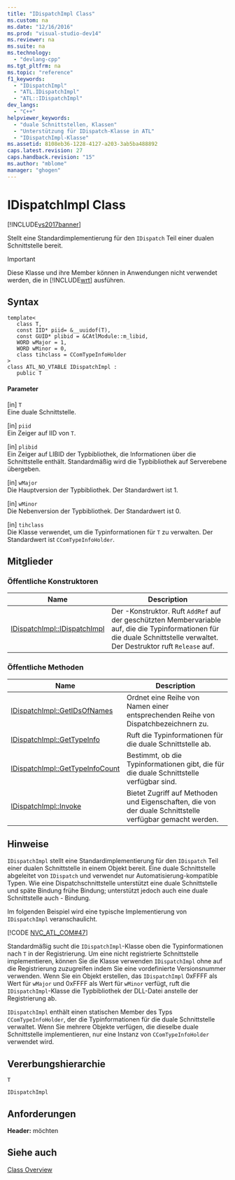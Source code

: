 ```yaml
---
title: "IDispatchImpl Class"
ms.custom: na
ms.date: "12/16/2016"
ms.prod: "visual-studio-dev14"
ms.reviewer: na
ms.suite: na
ms.technology: 
  - "devlang-cpp"
ms.tgt_pltfrm: na
ms.topic: "reference"
f1_keywords: 
  - "IDispatchImpl"
  - "ATL.IDispatchImpl"
  - "ATL::IDispatchImpl"
dev_langs: 
  - "C++"
helpviewer_keywords: 
  - "duale Schnittstellen, Klassen"
  - "Unterstützung für IDispatch-Klasse in ATL"
  - "IDispatchImpl-Klasse"
ms.assetid: 8108eb36-1228-4127-a203-3ab5ba488892
caps.latest.revision: 27
caps.handback.revision: "15"
ms.author: "mblome"
manager: "ghogen"
---
```

# IDispatchImpl Class
[!INCLUDE[vs2017banner](../../assembler/inline/includes/vs2017banner.md)]

Stellt eine Standardimplementierung für den `IDispatch` Teil einer dualen Schnittstelle bereit.  
  
> [!IMPORTANT]
>  Diese Klasse und ihre Member können in Anwendungen nicht verwendet werden, die in [!INCLUDE[wrt](../../atl/reference/includes/wrt_md.md)] ausführen.  
  
## Syntax  
  
```  
template<  
   class T,  
   const IID* piid= &__uuidof(T),  
   const GUID* plibid = &CAtlModule::m_libid,  
   WORD wMajor = 1,  
   WORD wMinor = 0,  
   class tihclass = CComTypeInfoHolder   
>   
class ATL_NO_VTABLE IDispatchImpl :  
   public T  
```  
  
#### Parameter  
 \[in\] `T`  
 Eine duale Schnittstelle.  
  
 \[in\] `piid`  
 Ein Zeiger auf IID von `T`.  
  
 \[in\] `plibid`  
 Ein Zeiger auf LIBID der Typbibliothek, die Informationen über die Schnittstelle enthält.  Standardmäßig wird die Typbibliothek auf Serverebene übergeben.  
  
 \[in\] `wMajor`  
 Die Hauptversion der Typbibliothek.  Der Standardwert ist 1.  
  
 \[in\] `wMinor`  
 Die Nebenversion der Typbibliothek.  Der Standardwert ist 0.  
  
 \[in\] `tihclass`  
 Die Klasse verwendet, um die Typinformationen für `T` zu verwalten.  Der Standardwert ist `CComTypeInfoHolder`.  
  
## Mitglieder  
  
### Öffentliche Konstruktoren  
  
|Name|Description|  
|----------|-----------------|  
|[IDispatchImpl::IDispatchImpl](../Topic/IDispatchImpl::IDispatchImpl.md)|Der \-Konstruktor.  Ruft `AddRef` auf der geschützten Membervariable auf, die die Typinformationen für die duale Schnittstelle verwaltet.  Der Destruktor ruft `Release` auf.|  
  
### Öffentliche Methoden  
  
|Name|Description|  
|----------|-----------------|  
|[IDispatchImpl::GetIDsOfNames](../Topic/IDispatchImpl::GetIDsOfNames.md)|Ordnet eine Reihe von Namen einer entsprechenden Reihe von Dispatchbezeichnern zu.|  
|[IDispatchImpl::GetTypeInfo](../Topic/IDispatchImpl::GetTypeInfo.md)|Ruft die Typinformationen für die duale Schnittstelle ab.|  
|[IDispatchImpl::GetTypeInfoCount](../Topic/IDispatchImpl::GetTypeInfoCount.md)|Bestimmt, ob die Typinformationen gibt, die für die duale Schnittstelle verfügbar sind.|  
|[IDispatchImpl::Invoke](../Topic/IDispatchImpl::Invoke.md)|Bietet Zugriff auf Methoden und Eigenschaften, die von der duale Schnittstelle verfügbar gemacht werden.|  
  
## Hinweise  
 `IDispatchImpl` stellt eine Standardimplementierung für den `IDispatch` Teil einer dualen Schnittstelle in einem Objekt bereit.  Eine duale Schnittstelle abgeleitet von `IDispatch` und verwendet nur Automatisierung\-kompatible Typen.  Wie eine Dispatchschnittstelle unterstützt eine duale Schnittstelle und späte Bindung frühe Bindung; unterstützt jedoch auch eine duale Schnittstelle auch \- Bindung.  
  
 Im folgenden Beispiel wird eine typische Implementierung von `IDispatchImpl` veranschaulicht.  
  
 [!CODE [NVC_ATL_COM#47](../CodeSnippet/VS_Snippets_Cpp/NVC_ATL_COM#47)]  
  
 Standardmäßig sucht die `IDispatchImpl`\-Klasse oben die Typinformationen nach `T` in der Registrierung.  Um eine nicht registrierte Schnittstelle implementieren, können Sie die Klasse verwenden `IDispatchImpl` ohne auf die Registrierung zuzugreifen indem Sie eine vordefinierte Versionsnummer verwenden.  Wenn Sie ein Objekt erstellen, das `IDispatchImpl` 0xFFFF als Wert für `wMajor` und 0xFFFF als Wert für `wMinor` verfügt, ruft die `IDispatchImpl`\-Klasse die Typbibliothek der DLL\-Datei anstelle der Registrierung ab.  
  
 `IDispatchImpl` enthält einen statischen Member des Typs `CComTypeInfoHolder`, der die Typinformationen für die duale Schnittstelle verwaltet.  Wenn Sie mehrere Objekte verfügen, die dieselbe duale Schnittstelle implementieren, nur eine Instanz von `CComTypeInfoHolder` verwendet wird.  
  
## Vererbungshierarchie  
 `T`  
  
 `IDispatchImpl`  
  
## Anforderungen  
 **Header:** möchten  
  
## Siehe auch  
 [Class Overview](../../atl/atl-class-overview.md)